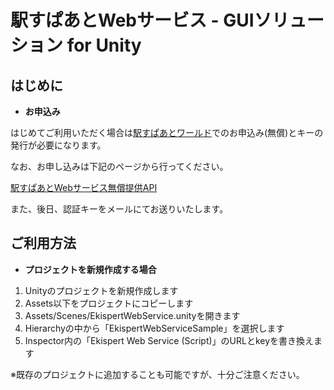 # 駅すぱあとWebサービス - GUIソリューション for Unity

## はじめに

 * **お申込み**

 はじめてご利用いただく場合は[駅すぱあとワールド](https://ekiworld.net/)でのお申込み(無償)とキーの発行が必要になります。
 
 なお、お申し込みは下記のページから行ってください。
 
 [駅すぱあとWebサービス無償提供API](https://ekiworld.net/service/sier/webservice/free_provision.html)
 
 また、後日、認証キーをメールにてお送りいたします。

## ご利用方法

 * **プロジェクトを新規作成する場合**

 1. Unityのプロジェクトを新規作成します
 2. Assets以下をプロジェクトにコピーします
 3. Assets/Scenes/EkispertWebService.unityを開きます
 4. Hierarchyの中から「EkispertWebServiceSample」を選択します
 5. Inspector内の「Ekispert Web Service (Script)」のURLとkeyを書き換えます

 ※既存のプロジェクトに追加することも可能ですが、十分ご注意ください。

